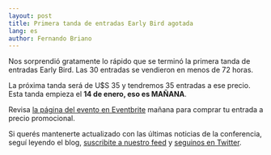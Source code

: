 ```yaml
---
layout: post
title: Primera tanda de entradas Early Bird agotada
lang: es
author: Fernando Briano
---
```

Nos sorprendió gratamente lo rápido que se terminó la primera tanda de entradas Early Bird. Las 30 entradas se vendieron en menos de 72 horas.

La próxima tanda será de U$S 35 y tendremos 35 entradas a ese precio. Esta tanda empieza el **14 de enero, eso es MAÑANA**.

Revisa [la página del evento en Eventbrite](http://rubyconfuy2013.eventbrite.com/) mañana para comprar tu entrada a precio promocional.

Si querés mantenerte actualizado con las últimas noticias de la conferencia, seguí leyendo el blog, [suscribite a nuestro feed](/feed.xml) y [seguinos en Twitter](http://twitter.com/rubyconfuruguay).
